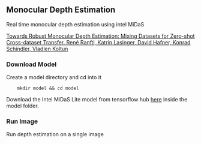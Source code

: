 ## Monocular Depth Estimation 

Real time monocular depth estimation using intel MiDaS 

[Towards Robust Monocular Depth Estimation: Mixing Datasets for Zero-shot Cross-dataset Transfer. René Ranftl, Katrin Lasinger, David Hafner, Konrad Schindler, Vladlen Koltun](https://arxiv.org/abs/1907.01341v3)


### Download Model 

Create a model directory and cd into it

```shell
    mkdir model && cd model
```
Download the Intel MiDaS Lite model from tensorflow hub [here](https://tfhub.dev/intel/lite-model/midas/v2_1_small/1/lite/1) inside the model folder. 


### Run Image 

Run depth estimation on a single image
